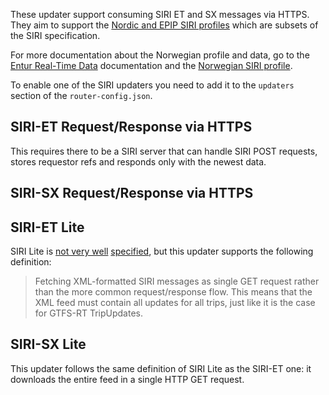 These updater support consuming SIRI ET and SX messages via HTTPS. They aim to support the [Nordic
and EPIP SIRI profiles](./features-explained/Netex-Siri-Compatibility.md) which 
are subsets of the SIRI specification.

For more documentation about the Norwegian profile and data, go to the [Entur Real-Time Data](https://developer.entur.org/pages-real-time-intro) documentation and
the [Norwegian SIRI profile](https://enturas.atlassian.net/wiki/spaces/PUBLIC/pages/637370420/Norwegian+SIRI+profile).

To enable one of the SIRI updaters you need to add it to the `updaters` section of the `router-config.json`.

## SIRI-ET Request/Response via HTTPS

This requires there to be a SIRI server that can handle SIRI POST requests, stores requestor refs 
and responds only with the newest data.

<!-- INSERT: siri-et-updater -->

## SIRI-SX Request/Response via HTTPS

<!-- INSERT: siri-sx-updater -->

## SIRI-ET Lite

SIRI Lite is 
[not very well](https://nextcloud.leonard.io/s/2tdYdmYBGtLQMfi/download?path=&files=Proposition-Profil-SIRI-Lite-initial-v1-3%20en.pdf)
[specified](https://normes.transport.data.gouv.fr/normes/siri/profil-france/#protocoles-d%C3%A9change-des-donn%C3%A9es-siri),
but this updater supports the following definition: 

> Fetching XML-formatted SIRI messages as single GET request rather than the more common request/response 
> flow. This means that the XML feed must contain all updates for all trips, just like it is the case 
> for GTFS-RT TripUpdates.

<!-- INSERT: siri-et-lite -->

## SIRI-SX Lite

This updater follows the same definition of SIRI Lite as the SIRI-ET one: it downloads the entire
feed in a single HTTP GET request.

<!-- INSERT: siri-sx-lite -->

